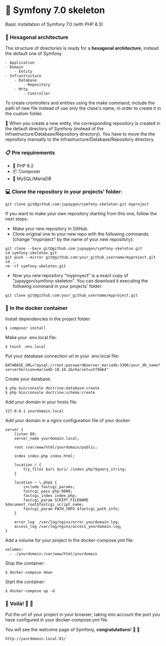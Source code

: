 # 🩻 Symfony 7.0 skeleton

Basic installation of Symfony 7.0 (with PHP 8.3)

### 🎯 Hexagonal architecture 

The structure of directories is ready for a **hexagonal architecture**, instead the default one of Symfony.

```
- Application
- Domain
    - Entity
- Infrastructure
    - Database
        - Repository
    - Http
        - Controller
```

To create crontrollers and entities using the make command, include the path of new file instead of use only the clase's name, in order to create it in the custom folder.

🚨 When you create a new entity, the corresponding repository is created in the default directory of Symfony (instead of the Infrastructure/Database/Repository directory). You have to move the the repository manually to the Infrastructure/Database/Repository directory.

### 📋 Pre requirements

- 🐘 PHP 8.2
- 📦 Composer
- 🐬 MySQL/MariaDB

### 💻 Clone the repository in your **projects' folder**:

```
git clone git@github.com:jupaygon/symfony-skeleton.git myproject
```

If you want to make your own repository starting from this one, follow the next steps:

- Make your new repository in GitHub.
- Clone original one to your new repo with the following commands (change "myproject" by the name of your new repository):

```
git clone --bare git@github.com:jupaygon/symfony-skeleton.git
cd symfony-skeleton.git
git push --mirror git@github.com:your_github_username/myproject.git
cd ..
rm -rf symfony-skeleton.git
```

- Now you new repository "myproyect" is a exact copy of "jupaygon/symfony-skeleton". You can download it executing the following command in your projects' folder:

```
git clone git@github.com:your_github_username/myproject.git
```

### 🐳 In the docker **container** 

Install dependencies in the project folder:
```
$ composer install
```

Make your .env.local file:
```
$ touch .env.local
```

Put your database connection url in your .env.local file:
```
DATABASE_URL="mysql://root:password@server_mariadb:3306/your_db_name?serverVersion=mariadb-10.10.2&charset=utf8mb4"
```

Create your database:
```
$ php bin/console doctrine:database:create
$ php bin/console doctrine:schema:create
```

Add your domain in your hosts file:
```
127.0.0.1 yourdomain.local
```

Add your domain in a nginx configuration file of your docker:
```
server {
    listen 80;
    server_name yourdomain.local;

    root /var/www/html/yourdomain/public;

    index index.php index.html;

    location / {
        try_files $uri $uri/ /index.php?$query_string;
    }

    location ~ \.php$ {
        include fastcgi_params;
        fastcgi_pass php:9000;
        fastcgi_index index.php;
        fastcgi_param SCRIPT_FILENAME $document_root$fastcgi_script_name;
        fastcgi_param PATH_INFO $fastcgi_path_info;
    }

    error_log  /var/log/nginx/error_yourdomain.log;
    access_log /var/log/nginx/access_yourdomain.log;
}
```

Add a volume for your project in the docker-compose.yml file:

```
volumes:
  - ./yourdomain:/var/www/html/yourdomain
```

Stop the container:

```
$ docker-compose down
```

Start the container:

```
$ docker-compose up -d
```

### 🍾 Voilà! 🛫 🎉
Put the url of your project in your browser, taking into account the port you have configured in your docker-compose.yml file.

You will see the welcome page of Symfony, **congratulations**! 🎉 🎊
```
http://yourdomain.local:81/
```
